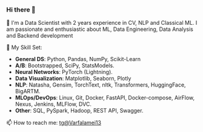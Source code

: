 ### Hi there 👋

💭 I'm a Data Scientist with 2 years experience in CV, NLP and Classical ML. 
I am passionate and enthusiastic about ML, Data Engineering,
Data Analysis and Backend development

📕 My Skill Set:
- **General DS**: Python, Pandas, NumPy, Scikit-Learn
- **A/B**: Bootstrapped, SciPy, StatsModels.
- **Neural Networks**: PyTorch (Lightning).
- **Data Visualization**: Matplotlib, Seaborn, Plotly
- **NLP**: Natasha, Gensim, TorchText, nltk, Transformers, HuggingFace, BigARTM.
- **MLOps/DevOps**: Linux, Git, Docker, FastAPI, Docker-compose, AirFlow, Nexus, Jenkins, MLFlow, DVC.
- **Other**: SQL, PySpark, Hadoop, REST API, Swagger.


📫 How to reach me: [tg@Varfalamei13](https://t.me/Varfalamei13)
